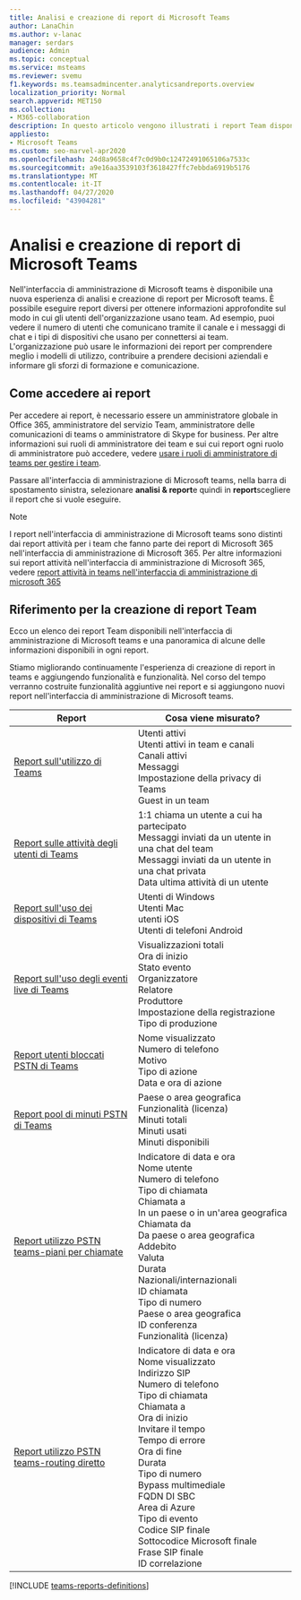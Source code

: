 ```yaml
---
title: Analisi e creazione di report di Microsoft Teams
author: LanaChin
ms.author: v-lanac
manager: serdars
audience: Admin
ms.topic: conceptual
ms.service: msteams
ms.reviewer: svemu
f1.keywords: ms.teamsadmincenter.analyticsandreports.overview
localization_priority: Normal
search.appverid: MET150
ms.collection:
- M365-collaboration
description: In questo articolo vengono illustrati i report Team disponibili nell'interfaccia di amministrazione di Microsoft teams.
appliesto:
- Microsoft Teams
ms.custom: seo-marvel-apr2020
ms.openlocfilehash: 24d8a9658c4f7c0d9b0c12472491065106a7533c
ms.sourcegitcommit: a9e16aa3539103f3618427ffc7ebbda6919b5176
ms.translationtype: MT
ms.contentlocale: it-IT
ms.lasthandoff: 04/27/2020
ms.locfileid: "43904281"
---
```

# <a name="microsoft-teams-analytics-and-reporting"></a>Analisi e creazione di report di Microsoft Teams

Nell'interfaccia di amministrazione di Microsoft teams è disponibile una nuova esperienza di analisi e creazione di report per Microsoft teams. È possibile eseguire report diversi per ottenere informazioni approfondite sul modo in cui gli utenti dell'organizzazione usano team. Ad esempio, puoi vedere il numero di utenti che comunicano tramite il canale e i messaggi di chat e i tipi di dispositivi che usano per connettersi ai team. L'organizzazione può usare le informazioni dei report per comprendere meglio i modelli di utilizzo, contribuire a prendere decisioni aziendali e informare gli sforzi di formazione e comunicazione.

## <a name="how-to-access-the-reports"></a>Come accedere ai report

Per accedere ai report, è necessario essere un amministratore globale in Office 365, amministratore del servizio Team, amministratore delle comunicazioni di teams o amministratore di Skype for business. Per altre informazioni sui ruoli di amministratore dei team e sui cui report ogni ruolo di amministratore può accedere, vedere [usare i ruoli di amministratore di teams per gestire i team](../using-admin-roles.md).

Passare all'interfaccia di amministrazione di Microsoft teams, nella barra di spostamento sinistra, selezionare **analisi & report**e quindi in **report**scegliere il report che si vuole eseguire.

> [!NOTE]
> I report nell'interfaccia di amministrazione di Microsoft teams sono distinti dai report attività per i team che fanno parte dei report di Microsoft 365 nell'interfaccia di amministrazione di Microsoft 365. Per altre informazioni sui report attività nell'interfaccia di amministrazione di Microsoft 365, vedere [report attività in teams nell'interfaccia di amministrazione di microsoft 365](../teams-activity-reports.md)

## <a name="teams-reporting-reference"></a>Riferimento per la creazione di report Team

Ecco un elenco dei report Team disponibili nell'interfaccia di amministrazione di Microsoft teams e una panoramica di alcune delle informazioni disponibili in ogni report.

Stiamo migliorando continuamente l'esperienza di creazione di report in teams e aggiungendo funzionalità e funzionalità. Nel corso del tempo verranno costruite funzionalità aggiuntive nei report e si aggiungono nuovi report nell'interfaccia di amministrazione di Microsoft teams.

|Report  |Cosa viene misurato? |
|---------|---------|
|[Report sull'utilizzo di Teams](teams-usage-report.md)  |  Utenti attivi<br/>Utenti attivi in team e canali<br/>Canali attivi<br/>Messaggi<br/>Impostazione della privacy di Teams<br/>Guest in un team   |
|[Report sulle attività degli utenti di Teams](user-activity-report.md)  |  1:1 chiama un utente a cui ha partecipato<br/>Messaggi inviati da un utente in una chat del team<br/>Messaggi inviati da un utente in una chat privata<br/>Data ultima attività di un utente     |
|[Report sull'uso dei dispositivi di Teams](device-usage-report.md)   |  Utenti di Windows<br/>Utenti Mac<br/>utenti iOS<br/>Utenti di telefoni Android     |
|[Report sull'uso degli eventi live di Teams](teams-live-event-usage-report.md)   |  Visualizzazioni totali<br>Ora di inizio<br>Stato evento<br>Organizzatore<br>Relatore<br>Produttore<br>Impostazione della registrazione<br>Tipo di produzione    |
|[Report utenti bloccati PSTN di Teams](pstn-blocked-users-report.md)   |  Nome visualizzato<br>Numero di telefono<br>Motivo<br>Tipo di azione<br>Data e ora di azione   |
|[Report pool di minuti PSTN di Teams](pstn-minute-pools-report.md) |  Paese o area geografica<br>Funzionalità (licenza) <br>Minuti totali<br>Minuti usati<br>Minuti disponibili|
|[Report utilizzo PSTN teams-piani per chiamate](pstn-usage-report.md#calling-plans)|  Indicatore di data e ora<br>Nome utente<br>Numero di telefono<br>Tipo di chiamata <br>Chiamata a<br>In un paese o in un'area geografica <br>Chiamata da <br>Da paese o area geografica<br>Addebito<br>Valuta<br>Durata<br>Nazionali/internazionali<br>ID chiamata<br>Tipo di numero<br>Paese o area geografica<br>ID conferenza<br>Funzionalità (licenza)|
|[Report utilizzo PSTN teams-routing diretto](pstn-usage-report.md#direct-routing)  |  Indicatore di data e ora<br>Nome visualizzato<br>Indirizzo SIP<br>Numero di telefono <br>Tipo di chiamata<br>Chiamata a<br>Ora di inizio<br>Invitare il tempo<br>Tempo di errore<br>Ora di fine<br>Durata<br>Tipo di numero<br>Bypass multimediale<br>FQDN DI SBC<br>Area di Azure<br>Tipo di evento<br>Codice SIP finale<br>Sottocodice Microsoft finale<br>Frase SIP finale<br>ID correlazione  |

[!INCLUDE [teams-reports-definitions](../includes/teams-reports-definitions.md)]
